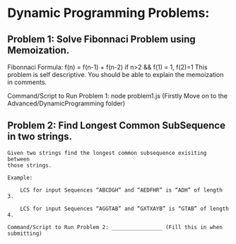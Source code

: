 # Dynamic Programming Problems:

## Problem 1: Solve Fibonnaci Problem using Memoization.

Fibonnaci Formula: f(n) = f(n-1) + f(n-2) if n>2 && f(1) = 1, f(2)=1
This problem is self descriptive.
You should be able to explain the memoization in comments.

Command/Script to Run Problem 1: node problem1.js (Firstly Move on to the Advanced/DynamicProgramming folder)

## Problem 2: Find Longest Common SubSequence in two strings.

    Given two strings find the longest common subsequence exisiting between
    those strings.

    Example:

        LCS for input Sequences “ABCDGH” and “AEDFHR” is “ADH” of length 3.

        LCS for input Sequences “AGGTAB” and “GXTXAYB” is “GTAB” of length 4.

    Command/Script to Run Problem 2: ________________ (Fill this in when submitting)
